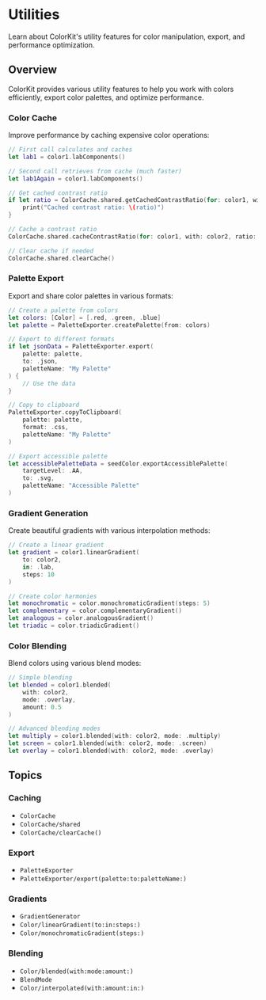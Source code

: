 # Utilities

Learn about ColorKit's utility features for color manipulation, export, and performance optimization.

## Overview

ColorKit provides various utility features to help you work with colors efficiently, export color palettes, and optimize performance.

### Color Cache

Improve performance by caching expensive color operations:

```swift
// First call calculates and caches
let lab1 = color1.labComponents()

// Second call retrieves from cache (much faster)
let lab1Again = color1.labComponents()

// Get cached contrast ratio
if let ratio = ColorCache.shared.getCachedContrastRatio(for: color1, with: color2) {
    print("Cached contrast ratio: \(ratio)")
}

// Cache a contrast ratio
ColorCache.shared.cacheContrastRatio(for: color1, with: color2, ratio: 4.5)

// Clear cache if needed
ColorCache.shared.clearCache()
```

### Palette Export

Export and share color palettes in various formats:

```swift
// Create a palette from colors
let colors: [Color] = [.red, .green, .blue]
let palette = PaletteExporter.createPalette(from: colors)

// Export to different formats
if let jsonData = PaletteExporter.export(
    palette: palette,
    to: .json,
    paletteName: "My Palette"
) {
    // Use the data
}

// Copy to clipboard
PaletteExporter.copyToClipboard(
    palette: palette,
    format: .css,
    paletteName: "My Palette"
)

// Export accessible palette
let accessiblePaletteData = seedColor.exportAccessiblePalette(
    targetLevel: .AA,
    to: .svg,
    paletteName: "Accessible Palette"
)
```

### Gradient Generation

Create beautiful gradients with various interpolation methods:

```swift
// Create a linear gradient
let gradient = color1.linearGradient(
    to: color2,
    in: .lab,
    steps: 10
)

// Create color harmonies
let monochromatic = color.monochromaticGradient(steps: 5)
let complementary = color.complementaryGradient()
let analogous = color.analogousGradient()
let triadic = color.triadicGradient()
```

### Color Blending

Blend colors using various blend modes:

```swift
// Simple blending
let blended = color1.blended(
    with: color2,
    mode: .overlay,
    amount: 0.5
)

// Advanced blending modes
let multiply = color1.blended(with: color2, mode: .multiply)
let screen = color1.blended(with: color2, mode: .screen)
let overlay = color1.blended(with: color2, mode: .overlay)
```

## Topics

### Caching
- ``ColorCache``
- ``ColorCache/shared``
- ``ColorCache/clearCache()``

### Export
- ``PaletteExporter``
- ``PaletteExporter/export(palette:to:paletteName:)``

### Gradients
- ``GradientGenerator``
- ``Color/linearGradient(to:in:steps:)``
- ``Color/monochromaticGradient(steps:)``

### Blending
- ``Color/blended(with:mode:amount:)``
- ``BlendMode``
- ``Color/interpolated(with:amount:in:)``
